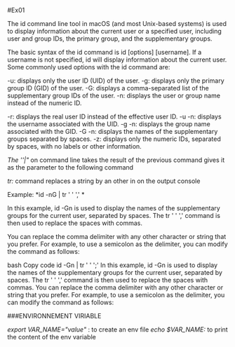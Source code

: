 #Ex01



The id command line tool in macOS (and most Unix-based systems) is used to display information about the current user or a specified user, including user and group IDs, the primary group, and the supplementary groups.

The basic syntax of the id command is id [options] [username]. If a username is not specified, id will display information about the current user. Some commonly used options with the id command are:

-u: displays only the user ID (UID) of the user.
-g: displays only the primary group ID (GID) of the user.
-G: displays a comma-separated list of the supplementary group IDs of the user.
-n: displays the user or group name instead of the numeric ID.

-r: displays the real user ID instead of the effective user ID.
-u -n: displays the username associated with the UID.
-g -n: displays the group name associated with the GID.
-G -n: displays the names of the supplementary groups separated by spaces.
-z: displays only the numeric IDs, separated by spaces, with no labels or other information.

*The ''|"* on command line takes the result of the previous command gives it as the parameter to the following command 

*tr:* command replaces a string by an other in on the output console 

Example: *id -nG | tr ' ' ','  *

In this example, id -Gn is used to display the names of the supplementary groups for the current user, separated by spaces. The tr ' ' ',' command is then used to replace the spaces with commas.

You can replace the comma delimiter with any other character or string that you prefer. For example, to use a semicolon as the delimiter, you can modify the command as follows:

bash
Copy code
id -Gn | tr ' ' ';'
In this example, id -Gn is used to display the names of the supplementary groups for the current user, separated by spaces. The tr ' ' ',' command is then used to replace the spaces with commas.
You can replace the comma delimiter with any other character or string that you prefer. For example, to use a semicolon as the delimiter, you can modify the command as follows:


###ENVIRONNEMENT VIRIABLE 

*export VAR_NAME="value"* : to create an env file
*echo $VAR_NAME:* to print the content of the env variable









